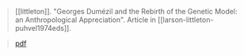 > [[littleton]]. "Georges Dumézil and the Rebirth of the Genetic Model: an Anthropological Appreciation". Article in [[larson-littleton-puhvel1974eds]].

> [pdf](a/littleton1974-georges.pdf)